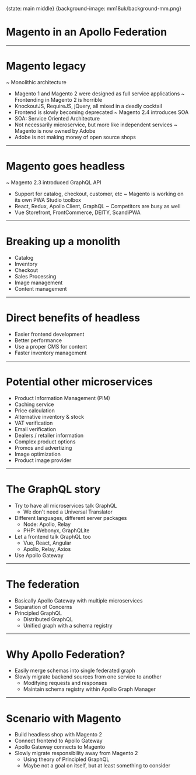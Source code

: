 {state: main middle}
{background-image: mm18uk/background-mm.png}
# Magento in an Apollo Federation

---
# Magento legacy
~ Monolithic architecture
  - Magento 1 and Magento 2 were designed as full service applications
~ Frontending in Magento 2 is horrible
  - KnockoutJS, RequireJS, jQuery, all mixed in a deadly cocktail
  - Frontend is slowly becoming deprecated
~ Magento 2.4 introduces SOA
  - SOA: Service Oriented Architecture
  - Not necessarily microservice, but more like independent services
~ Magento is now owned by Adobe
  - Adobe is not making money of open source shops

---
# Magento goes headless
~ Magento 2.3 introduced GraphQL API
  - Support for catalog, checkout, customer, etc
~ Magento is working on its own PWA Studio toolbox
  - React, Redux, Apollo Client, GraphQL
~ Competitors are busy as well
  - Vue Storefront, FrontCommerce, DEITY, ScandiPWA

---
# Breaking up a monolith
- Catalog
- Inventory
- Checkout
- Sales Processing
- Image management
- Content management

---
# Direct benefits of headless
- Easier frontend development
- Better performance
- Use a proper CMS for content
- Faster inventory management

---
# Potential other microservices
- Product Information Management (PIM)
- Caching service
- Price calculation
- Alternative inventory & stock
- VAT verification
- Email verification
- Dealers / retailer information
- Complex product options
- Promos and advertizing
- Image optimization
- Product image provider

---
# The GraphQL story
- Try to have all microservices talk GraphQL
  - We don't need a Universal Translator
- Different languages, different server packages
  - Node: Apollo, Relay
  - PHP: Webonyx, GraphQLite
- Let a frontend talk GraphQL too
  - Vue, React, Angular
  - Apollo, Relay, Axios
- Use Apollo Gateway

---
# The federation
- Basically Apollo Gateway with multiple microservices
- Separation of Concerns
- Principled GraphQL
  - Distributed GraphQL
  - Unified graph with a schema registry

---
# Why Apollo Federation?
- Easily merge schemas into single federated graph
- Slowly migrate backend sources from one service to another
  - Modifying requests and responses
  - Maintain schema registry within Apollo Graph Manager

---
# Scenario with Magento
- Build headless shop with Magento 2
- Connect frontend to Apollo Gateway
- Apollo Gateway connects to Magento
- Slowly migrate responsibility away from Magento 2
  - Using theory of Principled GraphQL
  - Maybe not a goal on itself, but at least something to consider

